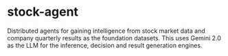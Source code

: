 # stock-agent
Distributed agents for gaining intelligence from stock market data and company quarterly results as the foundation datasets. This uses Gemini 2.0 as the LLM for the inference, decision and result generation engines.
